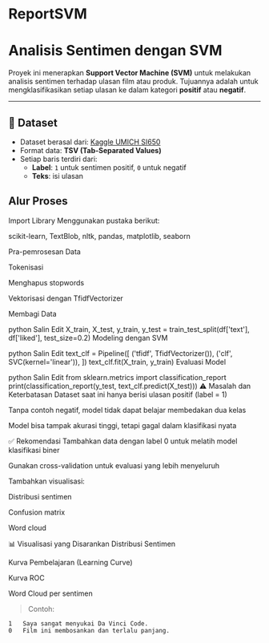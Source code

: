 # ReportSVM
# Analisis Sentimen dengan SVM

Proyek ini menerapkan **Support Vector Machine (SVM)** untuk melakukan analisis sentimen terhadap ulasan film atau produk. Tujuannya adalah untuk mengklasifikasikan setiap ulasan ke dalam kategori **positif** atau **negatif**.

---

## 📂 Dataset

- Dataset berasal dari: [Kaggle UMICH SI650](https://www.kaggle.com/c/si650winter11/data)
- Format data: **TSV (Tab-Separated Values)**
- Setiap baris terdiri dari:
  - **Label**: `1` untuk sentimen positif, `0` untuk negatif
  - **Teks**: isi ulasan

## Alur Proses
Import Library
Menggunakan pustaka berikut:

scikit-learn, TextBlob, nltk, pandas, matplotlib, seaborn

Pra-pemrosesan Data

Tokenisasi

Menghapus stopwords

Vektorisasi dengan TfidfVectorizer

Membagi Data

python
Salin
Edit
X_train, X_test, y_train, y_test = train_test_split(df['text'], df['liked'], test_size=0.2)
Modeling dengan SVM

python
Salin
Edit
text_clf = Pipeline([
    ('tfidf', TfidfVectorizer()),
    ('clf', SVC(kernel='linear')),
])
text_clf.fit(X_train, y_train)
Evaluasi Model

python
Salin
Edit
from sklearn.metrics import classification_report
print(classification_report(y_test, text_clf.predict(X_test)))
⚠️ Masalah dan Keterbatasan
Dataset saat ini hanya berisi ulasan positif (label = 1)

Tanpa contoh negatif, model tidak dapat belajar membedakan dua kelas

Model bisa tampak akurasi tinggi, tetapi gagal dalam klasifikasi nyata

✅ Rekomendasi
Tambahkan data dengan label 0 untuk melatih model klasifikasi biner

Gunakan cross-validation untuk evaluasi yang lebih menyeluruh

Tambahkan visualisasi:

Distribusi sentimen

Confusion matrix

Word cloud

📊 Visualisasi yang Disarankan
Distribusi Sentimen

Kurva Pembelajaran (Learning Curve)

Kurva ROC

Word Cloud per sentimen

> Contoh:
```tsv
1   Saya sangat menyukai Da Vinci Code.
0   Film ini membosankan dan terlalu panjang.



